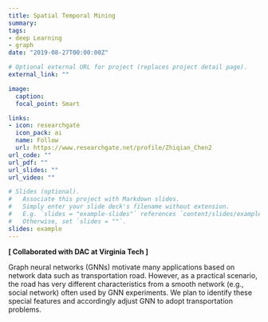 ```yaml
---
title: Spatial Temporal Mining
summary:
tags:
- deep Learning
- graph
date: "2019-08-27T00:00:00Z"

# Optional external URL for project (replaces project detail page).
external_link: ""

image:
  caption:
  focal_point: Smart

links:
- icon: researchgate
  icon_pack: ai
  name: Follow
  url: https://www.researchgate.net/profile/Zhiqian_Chen2
url_code: ""
url_pdf: ""
url_slides: ""
url_video: ""

# Slides (optional).
#   Associate this project with Markdown slides.
#   Simply enter your slide deck's filename without extension.
#   E.g. `slides = "example-slides"` references `content/slides/example-slides.md`.
#   Otherwise, set `slides = ""`.
slides: example
---
```


**[ Collaborated with DAC at Virginia Tech ]**

Graph neural networks (GNNs) motivate many applications based on network data such as transportation road. However, as a practical scenario, the road has very different characteristics from a smooth network (e.g., social network) often used by GNN experiments. We plan to identify these special features and accordingly adjust GNN to adopt transportation problems.

